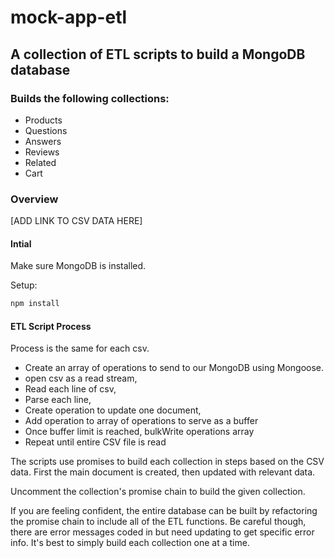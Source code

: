 # mock-app-etl
## A collection of ETL scripts to build a MongoDB database

### Builds the following collections:

* Products
* Questions
* Answers
* Reviews
* Related
* Cart

### Overview

[ADD LINK TO CSV DATA HERE]

#### Intial

Make sure MongoDB is installed.

Setup:

```bash
npm install
```

#### ETL Script Process
Process is the same for each csv.

* Create an array of operations to send to our MongoDB using Mongoose.
* open csv as a read stream,
* Read each line of csv,
* Parse each line,
* Create operation to update one document,
* Add operation to array of operations to serve as a buffer
* Once buffer limit is reached, bulkWrite operations array
* Repeat until entire CSV file is read

The scripts use promises to build each collection in steps based on the CSV data.
First the main document is created, then updated with relevant data.

Uncomment the collection's promise chain to build the given collection.

If you are feeling confident, the entire database can be built by refactoring the promise chain to include all of the ETL functions.  Be careful though, there are error messages coded in but need updating to get specific error info.  It's best to simply build each collection one at a time.
